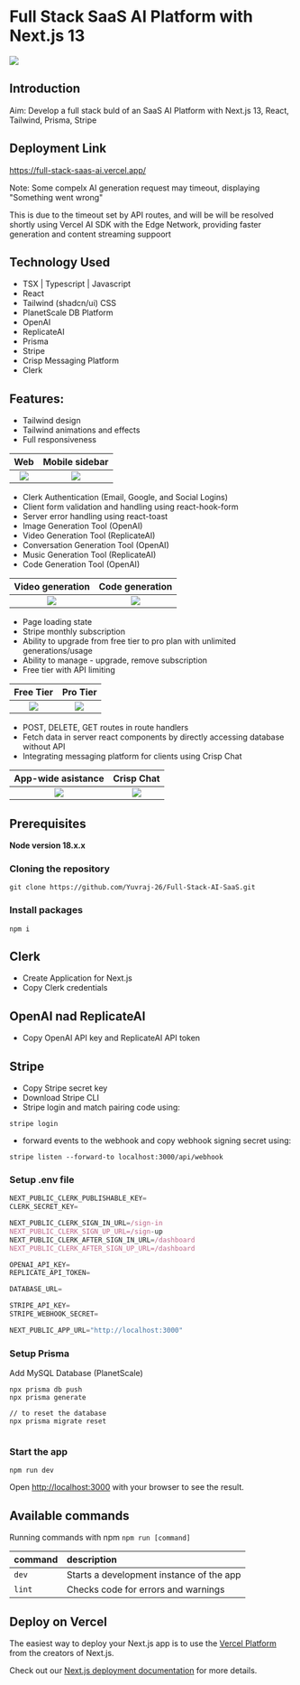 # Full Stack SaaS AI Platform with Next.js 13

<img src="docs/1.png">

## Introduction

Aim: Develop a full stack buld of an SaaS AI Platform with Next.js 13, React, Tailwind, Prisma, Stripe

## Deployment Link

https://full-stack-saas-ai.vercel.app/

Note: Some compelx AI generation request may timeout, displaying "Something went wrong"

This is due to the timeout set by API routes, and will be will be resolved shortly using 
Vercel AI SDK with the Edge Network, providing faster generation and content streaming suppoort

## Technology Used
- TSX | Typescript | Javascript 
- React
- Tailwind (shadcn/ui) CSS
- PlanetScale DB Platform
- OpenAI
- ReplicateAI 
- Prisma
- Stripe
- Crisp Messaging Platform
- Clerk

## Features:
- Tailwind design
- Tailwind animations and effects
- Full responsiveness

Web          |  Mobile sidebar
:-------------------------:|:-------------------------:
<img src="docs/0.png">  |  <img src="docs/3.png">

- Clerk Authentication (Email, Google, and Social Logins)
- Client form validation and handling using react-hook-form
- Server error handling using react-toast
- Image Generation Tool (OpenAI)
- Video Generation Tool (ReplicateAI)
- Conversation Generation Tool (OpenAI)
- Music Generation Tool (ReplicateAI)
- Code Generation Tool (OpenAI)

Video generation          |  Code generation
:-------------------------:|:-------------------------:
<img src="docs/5.png">  |  <img src="docs/2.png">


- Page loading state
- Stripe monthly subscription
- Ability to upgrade from free tier to pro plan with unlimited generations/usage
- Ability to manage - upgrade, remove subscription
- Free tier with API limiting

Free Tier          |  Pro Tier
:-------------------------:|:-------------------------:
<img src="docs/3.png">  |  <img src="docs/4.png">

- POST, DELETE, GET routes in route handlers
- Fetch data in server react components by directly accessing database without API
- Integrating messaging platform for clients using Crisp Chat

App-wide asistance          |  Crisp Chat
:-------------------------:|:-------------------------:
<img src="docs/1.png">  |  <img src="docs/6.png">


## Prerequisites

**Node version 18.x.x**

### Cloning the repository

```shell
git clone https://github.com/Yuvraj-26/Full-Stack-AI-SaaS.git
```

### Install packages

```shell
npm i
```

## Clerk 
- Create Application for Next.js
- Copy Clerk credentials

## OpenAI nad ReplicateAI
- Copy OpenAI API key and ReplicateAI API token

## Stripe 
- Copy Stripe secret key
- Download Stripe CLI
- Stripe login and match pairing code using:
```shell
stripe login
```
- forward events to the webhook and copy webhook signing secret using:
```shell
stripe listen --forward-to localhost:3000/api/webhook
```
### Setup .env file

```js
NEXT_PUBLIC_CLERK_PUBLISHABLE_KEY=
CLERK_SECRET_KEY=

NEXT_PUBLIC_CLERK_SIGN_IN_URL=/sign-in
NEXT_PUBLIC_CLERK_SIGN_UP_URL=/sign-up
NEXT_PUBLIC_CLERK_AFTER_SIGN_IN_URL=/dashboard
NEXT_PUBLIC_CLERK_AFTER_SIGN_UP_URL=/dashboard

OPENAI_API_KEY=
REPLICATE_API_TOKEN=

DATABASE_URL=

STRIPE_API_KEY=
STRIPE_WEBHOOK_SECRET=

NEXT_PUBLIC_APP_URL="http://localhost:3000"
```

### Setup Prisma

Add MySQL Database (PlanetScale)

```shell
npx prisma db push
npx prisma generate

// to reset the database
npx prisma migrate reset


```

### Start the app

```shell
npm run dev
```

Open [http://localhost:3000](http://localhost:3000) with your browser to see the result.


## Available commands

Running commands with npm `npm run [command]`

| command         | description                              |
| :-------------- | :--------------------------------------- |
| `dev`           | Starts a development instance of the app |
| `lint`          | Checks code for errors and warnings |


## Deploy on Vercel

The easiest way to deploy your Next.js app is to use the [Vercel Platform](https://vercel.com/new?utm_medium=default-template&filter=next.js&utm_source=create-next-app&utm_campaign=create-next-app-readme) from the creators of Next.js.

Check out our [Next.js deployment documentation](https://nextjs.org/docs/deployment) for more details.
